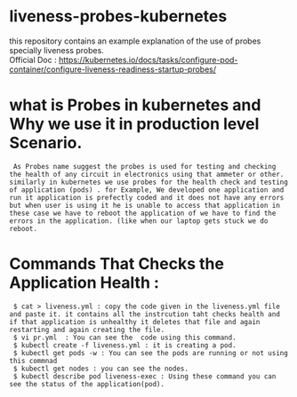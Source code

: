 # liveness-probes-kubernetes
  this repository contains an example explanation of the use of probes specially liveness probes. <br>
  Official Doc : https://kubernetes.io/docs/tasks/configure-pod-container/configure-liveness-readiness-startup-probes/

# what is Probes in kubernetes and Why we use it in production level Scenario.
     As Probes name suggest the probes is used for testing and checking the health of any circuit in electronics using that ammeter or other. similarly in kubernetes we use probes for the health check and testing of application (pods) . for Example, We developed one application and run it application is prefectly coded and it does not have any errors but when user is using it he is unable to access that application in these case we have to reboot the application of we have to find the errors in the application. (like when our laptop gets stuck we do reboot.
     
     
# Commands That Checks the Application Health :

     $ cat > liveness.yml : copy the code given in the liveness.yml file and paste it. it contains all the instrcution taht checks health and if that application is unhealthy it deletes that file and again restarting and again creating the file.  
     $ vi pr.yml  : You can see the  code using this command.
     $ kubectl create -f liveness.yml : it is creating a pod.
     $ kubectl get pods -w : You can see the pods are running or not using this commnad
     $ kubectl get nodes : you can see the nodes.
     $ kubectl describe pod liveness-exec : Using these command you can see the status of the application(pod).
   



